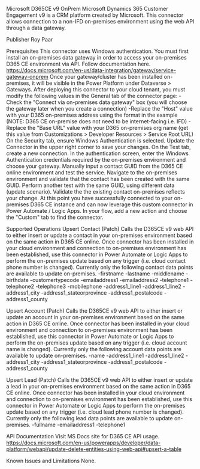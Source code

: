 Microsoft D365CE v9 OnPrem
Microsoft Dynamics 365 Customer Engagement v9 is a CRM platform created by Microsoft.  This connector allows connection to a non-IFD on-premises environment using the web API through a data gateway.

Publisher
Roy Paar

Prerequisites
This connector uses Windows authentication.  You must first install an on-premises data gateway in order to access your on-premises D365 CE environment via API.  Follow documentation here. https://docs.microsoft.com/en-us/data-integration/gateway/service-gateway-onprem
Once your gateway/cluster has been installed on-premises, it will be visible in the Power Platform under Dataverse > Gateways.
After deploying this connector to your cloud tenant, you must modify the following values in the General tab of the connector page:
-Check the "Connect via on-premises data gateway" box (you will choose the gateway later when you create a connection)
-Replace the "Host" value with your D365 on-premises address using the format in the example (NOTE: D365 CE on-premise does not need to be internet-facing i.e. IFD)
-Replace the "Base URL" value with your D365 on-premises org name (get this value from Customizations > Developer Resources > Service Root URL)
On the Security tab, ensure Windows Authentication is selected.
Update the Connector in the upper right corner to save your changes.
On the Test tab, create a new connection.  In the authentication screen, enter the Windows Authentication credentials required by the on-premises environment and choose your gateway.  Manually input a contact GUID from the D365 CE online environment and test the service.  Navigate to the on-premises environment and validate that the contact has been created with the same GUID.
Perform another test with the same GUID, using different data (update scenario).  Validate the the existing contact on-premises reflects your change.
At this point you have successfully connected to your on-premises D365 CE instance and can now leverage this custom connector in Power Automate / Logic Apps.  In your flow, add a new action and choose the "Custom" tab to find the connector.

Supported Operations
Upsert Contact (Patch)
Calls the D365CE v9 web API to either insert or update a contact in your on-premises environment based on the same action in D365 CE online.
Once connector has been installed in your cloud environment and connection to on-premises environment has been established, use this connector in Power Automate or Logic Apps to perform the on-premises update based on any trigger (i.e. cloud contact phone number is changed).
Currently only the following contact data points are available to update on-premises.
-firstname
-lastname
-middlename
-birthdate
-customertypecode
-emailaddress1
-emailaddress2
-telephone1
-telephone2
-telephone3
-mobilephone
-address1_line1
-address1_line2
-address1_city
-address1_stateorprovince
-address1_postalcode
-address1_county

Upsert Account (Patch)
Calls the D365CE v9 web API to either insert or update an account in your on-premises environment based on the same action in D365 CE online.
Once connector has been installed in your cloud environment and connection to on-premises environment has been established, use this connector in Power Automate or Logic Apps to perform the on-premises update based on any trigger (i.e. cloud account name is changed).
Currently only the following account data points are available to update on-premises.
-name
-address1_line1
-address1_line2
-address1_city
-address1_stateorprovince
-address1_postalcode
-address1_county

Upsert Lead (Patch)
Calls the D365CE v9 web API to either insert or update a lead in your on-premises environment based on the same action in D365 CE online.
Once connector has been installed in your cloud environment and connection to on-premises environment has been established, use this connector in Power Automate or Logic Apps to perform the on-premises update based on any trigger (i.e. cloud lead phone number is changed).
Currently only the following lead data points are available to update on-premises.
-fullname
-emailaddress1
-telephone1

API Documentation
Visit MS Docs site for D365 CE API usage. https://docs.microsoft.com/en-us/powerapps/developer/data-platform/webapi/update-delete-entities-using-web-api#upsert-a-table

Known Issues and Limitations
None.